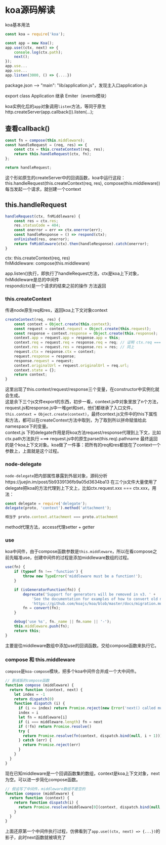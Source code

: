 # koa源码解读

koa基本用法
```js
const koa = require('koa');

const app = new Koa();
app.use((ctx, next) => {
    console.log(ctx.path);
    next();
});
app.use...
app.use...
app.listen(3000, () => {....})
```

package.json --> "main": "lib/application.js"，发现主入口application.js

export class Application 继承 Emiter（events模块）

koa实例化后的`app`对象调用`listen`方法，等同于原生 http.createServer(app.callback()).listen(...);

## 查看callback()

```js
const fn = compose(this.middleware);
const handleRequest = (req, res) => {
    const ctx = this.createContext(req, res);
    return this.handleRequest(ctx, fn);
};

return handleRequest;
```
这个形如原生的createServer中的回调函数，koa中运行这段：this.handleRequest(this.createContext(req, res), compose(this.middleware)) <br>
每当发起一个请求，就创建一个context

## this.handleRequest

```js
handleRequest(ctx, fnMiddleware) {
    const res = ctx.res;
    res.statusCode = 404;
    const onerror = err => ctx.onerror(err);
    const handleResponse = () => respond(ctx);
    onFinished(res, onerror);
    return fnMiddleware(ctx).then(handleResponse).catch(onerror);
}
```

ctx: this.createContext(req, res) <br>
fnMiddleware: compose(this.middleware) <br>

app.listen()执行，即执行了handleRequest方法，ctx是koa上下对象，fnMiddleware是总的中间件<br>
respond(ctx)是一个请求的结束之前的操作
方法返回

### this.createContext
传递node原生req和res，返回koa上下文对象context
```js
createContext(req, res) {
    const context = Object.create(this.context);
    const request = context.request = Object.create(this.request);
    const response = context.response = Object.create(this.response);
    context.app = request.app = response.app = this;
    context.req = request.req = response.req = req; // 证明 ctx.req === ctx.request.req === node原生req
    context.res = request.res = response.res = res; // 同上
    request.ctx = response.ctx = context;
    request.response = response;
    response.request = request;
    context.originalUrl = request.originalUrl = req.url;
    context.state = {};
    return context;
}
```

这里出现了this.context/request/response三个变量，在constructor中实例化就会生成。<br>
这是余下三个js文件export的东西，初步一看，context.js中对象里放了n个方法，request.js和response.js中一堆get和set，他们都继承了入口文件，`this.context = Object.create(context)`，最终context.js文件中的this下属性和方法，都可以在createContext方法中取到，为了取到所以拼命赋值给此namespace下的变量。<br>
context.js 下的delegate作用是将koa方法request/response代理到上下文，比如ctx.path方法执行 ===> request.js中的原生parse(this.req).pathname
最终返回的是个koa上下文对象。koa做了一件事：把所有的req和res都放在了context一个参数上，上面就是这个过程。

### node-delegate
`node-delegate`把内部属性暴露到外层对象，源码分析https://juejin.im/post/5b9339136fb9a05d3634ba13
在三个js文件大量使用了delegate把koa的方法代理到上下文上，比如ctx.request.xxx === ctx.xxx，用法：
```js
const delegate = require('delegate');
delegate(proto, 'context').method('attachment');

相当于 proto.context.attachment === proto.attachment
```
method代理方法，access代理setter + getter

### use
koa中间件，由于compose函数参数是`this.middleware`，所以在看compose之前先瞄准use，创建中间件的过程是添加middleware数组的过程。
```js
use(fn) {
    if (typeof fn !== 'function') {
        throw new TypeError('middleware must be a function!');
    }

    if (isGeneratorFunction(fn)) {
        deprecate('Support for generators will be removed in v3. ' +
            'See the documentation for examples of how to convert old middleware ' +
            'https://github.com/koajs/koa/blob/master/docs/migration.md');
        fn = convert(fn);
    }

    debug('use %s', fn._name || fn.name || '-');
    this.middleware.push(fn);
    return this;
}
```
主要是往middleware数组中添加use的回调函数。交给compose函数来执行它。

### compose 和 this.middleware
`compose`是`koa-compose`模块，把多个koa中间件合并成一个大中间件。
```js
// 删减版的compose函数
function compose (middleware) {
  return function (context, next) {
    let index = -1
    return dispatch(0)
    function dispatch (i) {
      if (i <= index) return Promise.reject(new Error('next() called multiple times'))
      index = i
      let fn = middleware[i]
      if (i === middleware.length) fn = next
      if (!fn) return Promise.resolve()
      try {
        return Promise.resolve(fn(context, dispatch.bind(null, i + 1)));
      } catch (err) {
        return Promise.reject(err)
      }
    }
  }
}
```
现在已知middleware是一个回调函数集的数组，context是koa上下文对象，next为空。可以进一步简化compose函数。
```js
// 假设写了中间件，middleware数组不是空的
function compose (middleware) {
  return function (context) {
    return function dispatch(i) {
      return Promise.resolve(middleware[0](context, dispatch.bind(null, i + 1)));
    }
  }
}
```
上面还原第一个中间件执行过程，仿佛看到了`app.use((ctx, next) => {...})`的影子，此时next函数就被填充了